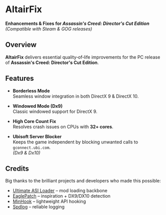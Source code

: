 # AltairFix  
**Enhancements & Fixes for _Assassin's Creed: Director's Cut Edition_**  
*(Compatible with Steam & GOG releases)*  

## Overview  
**AltairFix** delivers essential quality‑of‑life improvements for the PC release of **Assassin's Creed: Director's Cut Edition**.

## Features  

- **Borderless Mode**  
Seamless window integration in both DirectX 9 & DirectX 10.  

- **Windowed Mode (Dx9)**  
Classic windowed support for DirectX 9.  

- **High Core Count Fix**  
Resolves crash issues on CPUs with **32+ cores**.  

- **Ubisoft Server Blocker**  
Keeps the game independent by blocking unwanted calls to `gconnect.ubi.com`.  
*(Dx9 & Dx10)*  

## Credits  

Big thanks to the brilliant projects and developers who made this possible:  

- [Ultimate ASI Loader](https://github.com/ThirteenAG/Ultimate-ASI-Loader) – mod loading backbone  
- [EaglePatch](https://github.com/Sergeanur/EaglePatch) – inspiration + DX9/DX10 detection  
- [MinHook](https://github.com/TsudaKageyu/minhook) – lightweight API hooking
- [Spdlog](https://github.com/gabime/spdlog) – reliable logging